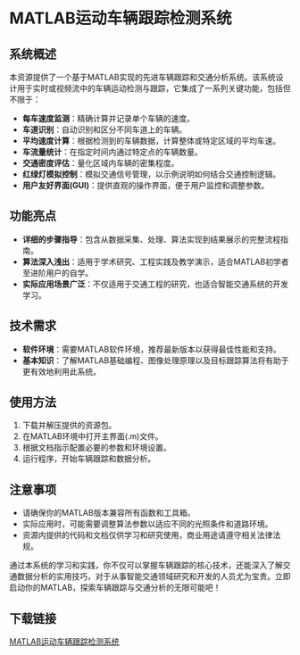 # MATLAB运动车辆跟踪检测系统

## 系统概述

本资源提供了一个基于MATLAB实现的先进车辆跟踪和交通分析系统。该系统设计用于实时或视频流中的车辆运动检测与跟踪，它集成了一系列关键功能，包括但不限于：

- **每车速度监测**：精确计算并记录单个车辆的速度。
- **车道识别**：自动识别和区分不同车道上的车辆。
- **平均速度计算**：根据检测到的车辆数据，计算整体或特定区域的平均车速。
- **车流量统计**：在指定时间内通过特定点的车辆数量。
- **交通密度评估**：量化区域内车辆的密集程度。
- **红绿灯模拟控制**：模拟交通信号管理，以示例说明如何结合交通控制逻辑。
- **用户友好界面(GUI)**：提供直观的操作界面，便于用户监控和调整参数。

## 功能亮点

- **详细的步骤指导**：包含从数据采集、处理、算法实现到结果展示的完整流程指南。
- **算法深入浅出**：适用于学术研究、工程实践及教学演示，适合MATLAB初学者至进阶用户的自学。
- **实际应用场景广泛**：不仅适用于交通工程的研究，也适合智能交通系统的开发学习。

## 技术需求

- **软件环境**：需要MATLAB软件环境，推荐最新版本以获得最佳性能和支持。
- **基本知识**：了解MATLAB基础编程、图像处理原理以及目标跟踪算法将有助于更有效地利用此系统。

## 使用方法

1. 下载并解压提供的资源包。
2. 在MATLAB环境中打开主界面(.m)文件。
3. 根据文档指示配置必要的参数和环境设置。
4. 运行程序，开始车辆跟踪和数据分析。

## 注意事项

- 请确保你的MATLAB版本兼容所有函数和工具箱。
- 实际应用时，可能需要调整算法参数以适应不同的光照条件和道路环境。
- 资源内提供的代码和文档仅供学习和研究使用，商业用途请遵守相关法律法规。

通过本系统的学习和实践，你不仅可以掌握车辆跟踪的核心技术，还能深入了解交通数据分析的实用技巧，对于从事智能交通领域研究和开发的人员尤为宝贵。立即启动你的MATLAB，探索车辆跟踪与交通分析的无限可能吧！

## 下载链接

[MATLAB运动车辆跟踪检测系统](https://pan.quark.cn/s/286383d4cb1f)
